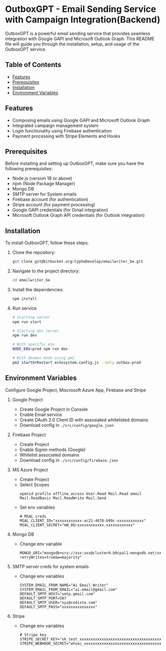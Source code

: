 # OutboxGPT - Email Sending Service with Campaign Integration(Backend)

OutboxGPT is a powerful email sending service that provides seamless integration with Google GAPI and Microsoft Outlook Graph. This README file will guide you through the installation, setup, and usage of the OutboxGPT service.

## Table of Contents
- [Features](#features)
- [Prerequisites](#prerequisites)
- [Installation](#installation)
- [Environment Variables](#environment-variables)

## Features
- Composing emails using Google GAPI and Microsoft Outlook Graph
- Integrated campaign management system
- Login functionality using Firebase authentication
- Payment processing with Stripe Elements and Hooks

## Prerequisites
Before installing and setting up OutboxGPT, make sure you have the following prerequisites:

- Node.js (version 18 or above)
- npm (Node Package Manager)
- Mongo DB
- SMTP server for System emails
- Firebase account (for authentication)
- Stripe account (for payment processing)
- Google GAPI credentials (for Gmail integration)
- Microsoft Outlook Graph API credentials (for Outlook integration)

## Installation
To install OutboxGPT, follow these steps:

1. Clone the repository:
   ```bash
   git clone git@bitbucket.org:CyphaDevelop/emailwriter_be.git
   ```

2. Navigate to the project directory:
    ```bash
    cd emailwriter_be
    ```

3. Install the dependencies:
    ```bash
    npm install
    ```

4. Run service
    ```bash
    # Starting server
    npm run start

    # Starting dev server
    npm run dev

    # With specific env
    NODE_ENV=prod npm run dev

    # With deamon mode using pm2
    pm2 startOrRestart echosystem.config.js --only outbox-prod
    ```

## Environment Variables
Configure Google Project, Miscrosoft Azure App, Firebase and Stripe

1. Google Project
    - Create Google Project in Console
    - Enable Email service
    - Create OAuth 2.0 Client ID with assosiated whitelisted domains  
    - Download config in `./src/config/google.json`

2. Firebase Project
    - Create Project
    - Enable Signin methods (Google)
    - Whitelist associated domains
    - Download config in `./src/config/firebase.json`

3. MS Azure Project
    - Create Project
    - Select Scopes
        ```
        openid profile offline_access User.Read Mail.Read email Mail.ReadBasic Mail.ReadWrite Mail.Send
        ```
    - Set env variables
        ```
        # MSAL creds
        MSAL_CLIENT_ID="xxxxxxxxxxxx-ac21-4670-b99c-xxxxxxxxxxxx"
        MSAL_CLIENT_SECRET="mW_8Q~xxxxxxxxxxxx.xxxxxxxxxxxx"
        ```
4. Mongo DB
    - Change env variable
        ```
        MONGO_URI="mongodb+srv://xxx:xxx@cluster0.b0cpal1.mongodb.net/xxx?retryWrites=true&w=majority"
        ```
5. SMTP server creds for system emails
    - Change env variables
        ```
        SYSTEM_EMAIL_FROM_NAME="Ai Email Writer"
        SYSTEM_EMAIL_FROM_EMAIL="ai.email@gmail.com"
        DEFAULT_SMTP_HOST="smtp.gmail.com"
        DEFAULT_SMTP_PORT=587
        DEFAULT_SMTP_USER="xyz@codiste.com"
        DEFAULT_SMTP_PASS="xxxxxxxxxxxxxxx"
        ```
6. Stripe 
    - Change env variables
        ```
        # Stripe key
        STRIPE_SECRET_KEY="sk_test_xxxxxxxxxxxxxxxxxxxxxxxxxxxxxxxxxxxxxxxxxxxxxxxxxxxxxxxxxxxxxxxxxxxxxxxxxxxxxxxxxxxxxxxxxxxxxxxxxxxxxxxxxxxx"
        STRIPE_WEBHOOK_SECRET="whsec_xxxxxxxxxxxxxxxxxxxxxxxxxxxxxxxxxxxxxxxxxxxxxxxx"
        ```
